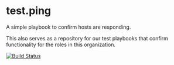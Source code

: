 test.ping
=========

A simple playbook to confirm hosts are responding.

This also serves as a repository for our test playbooks that confirm functionality for the roles in this organization.

[![Build Status](http://jenkins.onitato.com:8080/job/Ansible%20Roles/badge/icon)](http://jenkins.onitato.com:8080/job/Ansible%20Roles/)
